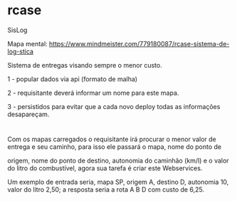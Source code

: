 # rcase

SisLog

Mapa mental: https://www.mindmeister.com/779180087/rcase-sistema-de-log-stica


Sistema de entregas visando sempre o menor custo.

1 - popular dados via api (formato de malha)

2 - requisitante deverá informar um nome para este mapa.

3 - persistidos para evitar que a cada novo deploy todas as informações desapareçam.

#

Com os mapas carregados o requisitante irá procurar o menor valor de entrega e seu caminho, para isso ele passará o mapa, nome do ponto de

origem, nome do ponto de destino, autonomia do caminhão (km/l) e o valor do litro do combustível, agora sua tarefa é criar este Webservices.

Um exemplo de entrada seria, mapa SP, origem A, destino D, autonomia 10, valor do litro 2,50; a resposta seria a rota A B D com custo de 6,25.
